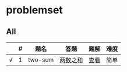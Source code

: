 # problemset



## All
|      | #    | 题名    | 答题                                         | 题解                                                         | 难度 |
| ---- | ---- | ------- | -------------------------------------------- | ------------------------------------------------------------ | ---- |
| √    | 1    | two-sum | [两数之和](../../problems/two-sum/README.md) | [查看](https://leetcode-cn.com/problems/two-sum/solution/liang-shu-zhi-he-by-leetcode-2/) | 简单 |

